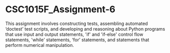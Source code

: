 # CSC1015F_Assignment-6
This assignment involves constructing tests, assembling automated ‘doctest’ test scripts, and developing and reasoning about Python programs that use input and output statements, 'if' and 'if-else' control flow statements, 'while' statements, ‘for’ statements, and statements that perform numerical manipulation.
